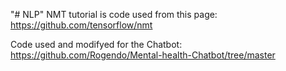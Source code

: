 "# NLP" 
NMT tutorial is code used from this page: https://github.com/tensorflow/nmt

Code used and modifyed for the Chatbot: https://github.com/Rogendo/Mental-health-Chatbot/tree/master
